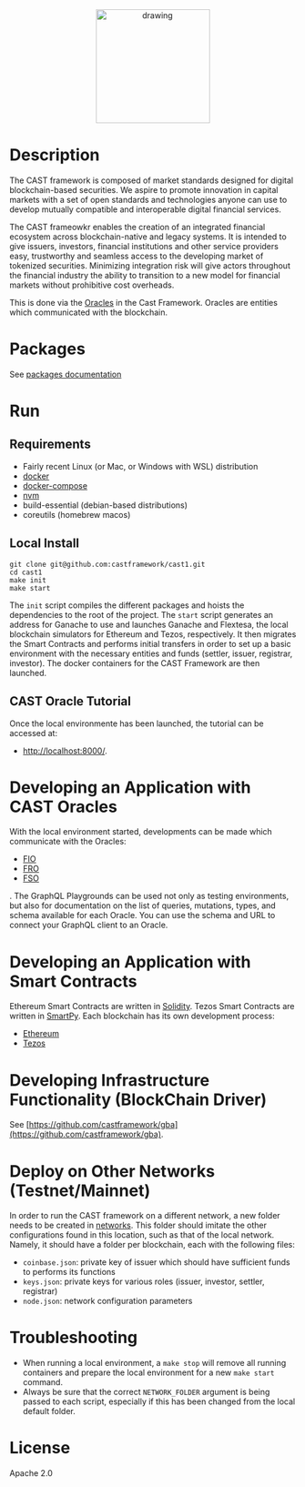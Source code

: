 <div align="center">
  <img src="https://www.cast-framework.com/wp-content/themes/forge-framework/img/logo-cast-w.svg" alt="drawing" width="200"/>
</div>

# Description

The CAST framework is composed of market standards designed for digital blockchain-based securities. We aspire to promote innovation in capital markets with a set of open standards and technologies anyone can use to develop mutually compatible and interoperable digital financial services.


The CAST frameowkr enables the creation of an integrated financial ecosystem across blockchain-native and legacy systems. It is intended to give issuers, investors, financial institutions and other service providers easy, trustworthy and seamless access to the developing market of tokenized securities. Minimizing integration risk will give actors throughout the financial industry the ability to transition to a new model for financial markets without prohibitive cost overheads.

This is done via the [Oracles](./packages/cast/oracles/) in the Cast Framework. Oracles are entities which communicated with the blockchain.

# Packages

See [packages documentation](./packages/cast)

# Run

## Requirements

- Fairly recent Linux (or Mac, or Windows with WSL) distribution
- [docker](https://docs.docker.com/get-docker/)
- [docker-compose](https://docs.docker.com/compose/install/)
- [nvm](https://github.com/nvm-sh/nvm#installing-and-updating)
- build-essential (debian-based distributions)
- coreutils (homebrew macos)

## Local Install

```shell
git clone git@github.com:castframework/cast1.git
cd cast1
make init
make start
```

The `init` script compiles the different packages and hoists the dependencies to the root of the project.
The `start` script generates an address for Ganache to use and launches Ganache and Flextesa, the local blockchain simulators for Ethereum and Tezos, respectively. It then migrates the Smart Contracts and performs initial transfers in order to set up a basic environment with the necessary entities and funds (settler, issuer, registrar, investor). The docker containers for the CAST Framework are then launched.

## CAST Oracle Tutorial

Once the local environmente has been launched, the tutorial can be accessed at:
- [http://localhost:8000/](http://localhost:8000/).

# Developing an Application with CAST Oracles

With the local environment started, developments can be made which communicate with the Oracles:
- [FIO](http://localhost:6664/graphql)
- [FRO](http://localhost:6661/graphql) 
- [FSO](http://localhost:6663/graphql) 

. The GraphQL Playgrounds can be used not only as testing environments, but also for documentation on the list of queries, mutations, types, and schema available for each Oracle.
You can use the schema and URL to connect your GraphQL client to an Oracle.

# Developing an Application with Smart Contracts

Ethereum Smart Contracts are written in [Solidity](https://docs.soliditylang.org/en/v0.8.13/). Tezos Smart Contracts are written in [SmartPy](https://smartpy.io/).
Each blockchain has its own development process:

- [Ethereum](./packages/cast/cast-eth-v1/)
- [Tezos](./packages/cast/cast-tz-v1/)

# Developing Infrastructure Functionality (BlockChain Driver)

See [https://github.com/castframework/gba](https://github.com/castframework/gba).

# Deploy on Other Networks (Testnet/Mainnet)

In order to run the CAST framework on a different network, a new folder needs to be created in [networks](./networks/). This folder should imitate the other configurations found in this location, such as that of the local network. Namely, it should have a folder per blockchain, each with the following files:

- `coinbase.json`: private key of issuer which should have sufficient funds to performs its functions
- `keys.json`: private keys for various roles (issuer, investor, settler, registrar)
- `node.json`: network configuration parameters

# Troubleshooting

- When running a local environment, a `make stop` will remove all running containers and prepare the local environment for a new `make start` command.
- Always be sure that the correct `NETWORK_FOLDER` argument is being passed to each script, especially if this has been changed from the local default folder.

# License

Apache 2.0
